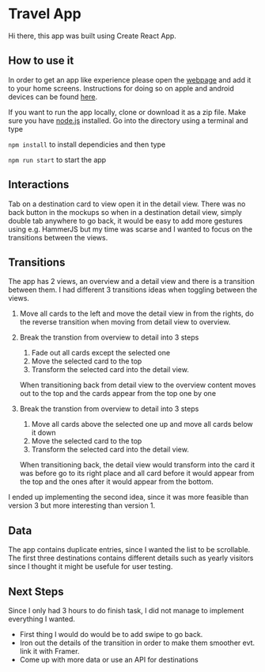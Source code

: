 # Travel App

Hi there, this app was built using Create React App. 

## How to use it 

In order to get an app like experience please open the [webpage](https://sc-travel-app.herokuapp.com/)
and add it to your home screens. Instructions for doing so on apple and android devices can be found [here](https://natomasunified.org/kb/add-website-to-mobile-device-home-screen/).

If you want to run the app locally, clone or download it as a zip file. Make sure you have [node.js](https://nodejs.org/) installed. Go into the directory using a terminal and type

`npm install` to install dependicies and then type

`npm run start` to start the app

## Interactions

Tab on a destination card to view open it in the detail view.
There was no back button in the mockups so when in a destination detail view, simply double tab anywhere to go back, it would be easy to add more gestures using e.g. HammerJS but my time was scarse and I wanted to focus on the transitions between the views.


## Transitions

The app has 2 views, an overview and a detail view and there is a transition between them. I had different 3 transitions ideas when toggling between the views.

1. Move all cards to the left and move the detail view in from the rights, do the reverse transition when moving from detail view to overview.
2. Break the transtion from overview to detail into 3 steps
    1. Fade out all cards except the selected one
    2. Move the selected card to the top
    3. Transform the selected card into the detail view.
    
    When transitioning back from detail view to the overview content moves out to the top and the cards appear from the top one by one
3. Break the transtion from overview to detail into 3 steps
    1. Move all cards above the selected one up and move all cards below it down
    2. Move the selected card to the top
    3. Transform the selected card into the detail view.
    
    When transitioning back, the detail view would transform into the card it was before go to its right place and all card before it would appear from the top
    and the ones after it would appear from the bottom.
    
I ended up implementing the second idea, since it was more feasible than version 3 but more interesting than version 1.

## Data

The app contains duplicate entries, since I wanted the list to be scrollable. The first three destinations contains different details such as yearly visitors since I thought it might be usefule for user testing.


## Next Steps

Since I only had 3 hours to do finish task, I did not manage to implement everything I wanted.

* First thing I would do would be to add swipe to go back. 
* Iron out the details of the transition in order to make them smoother evt. link it with Framer. 
* Come up with more data or use an API for destinations

  
